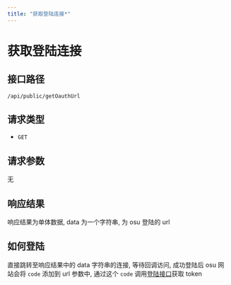 ```yaml
---
title: "获取登陆连接*"
---
```


# 获取登陆连接

## 接口路径

`/api/public/getOauthUrl`

## 请求类型

- `GET`

## 请求参数

无

## 响应结果

响应结果为单体数据, data 为一个字符串, 为 osu 登陆的 url

## 如何登陆

直接跳转至响应结果中的 data 字符串的连接, 等待回调访问,
成功登陆后 osu 网站会将 `code` 添加到 url 参数中,
通过这个 `code` 调用[登陆接口](./03-login.md)获取 token 

